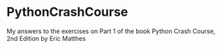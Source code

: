 # PythonCrashCourse

My answers to the exercises on Part 1 of the book Python Crash Course, 2nd Edition by Eric Matthes
